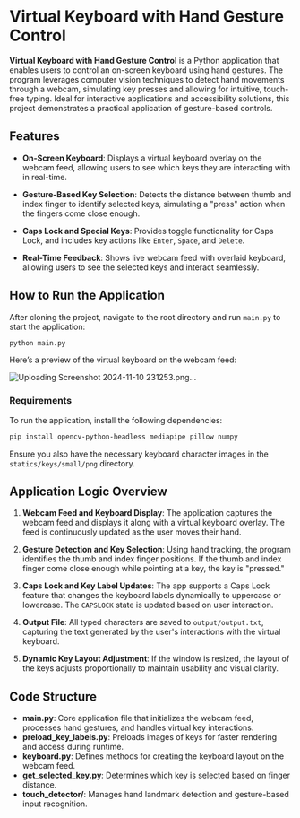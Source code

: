 # Virtual Keyboard with Hand Gesture Control

**Virtual Keyboard with Hand Gesture Control** is a Python application that enables users to control an on-screen keyboard using hand gestures. The program leverages computer vision techniques to detect hand movements through a webcam, simulating key presses and allowing for intuitive, touch-free typing. Ideal for interactive applications and accessibility solutions, this project demonstrates a practical application of gesture-based controls.

## Features

- **On-Screen Keyboard**: Displays a virtual keyboard overlay on the webcam feed, allowing users to see which keys they are interacting with in real-time.

- **Gesture-Based Key Selection**: Detects the distance between thumb and index finger to identify selected keys, simulating a "press" action when the fingers come close enough.

- **Caps Lock and Special Keys**: Provides toggle functionality for Caps Lock, and includes key actions like `Enter`, `Space`, and `Delete`.

- **Real-Time Feedback**: Shows live webcam feed with overlaid keyboard, allowing users to see the selected keys and interact seamlessly.

## How to Run the Application

After cloning the project, navigate to the root directory and run `main.py` to start the application:

```bash
python main.py
```
Here’s a preview of the virtual keyboard on the webcam feed:

![Uploading Screenshot 2024-11-10 231253.png…]()


### Requirements

To run the application, install the following dependencies:

```bash
pip install opencv-python-headless mediapipe pillow numpy
```
Ensure you also have the necessary keyboard character images in the `statics/keys/small/png` directory.

## Application Logic Overview

1. **Webcam Feed and Keyboard Display**: 
   The application captures the webcam feed and displays it along with a virtual keyboard overlay. The feed is continuously updated as the user moves their hand.

2. **Gesture Detection and Key Selection**: 
   Using hand tracking, the program identifies the thumb and index finger positions. If the thumb and index finger come close enough while pointing at a key, the key is "pressed."

3. **Caps Lock and Key Label Updates**:
   The app supports a Caps Lock feature that changes the keyboard labels dynamically to uppercase or lowercase. The `CAPSLOCK` state is updated based on user interaction.

4. **Output File**:
   All typed characters are saved to `output/output.txt`, capturing the text generated by the user's interactions with the virtual keyboard.

5. **Dynamic Key Layout Adjustment**:
   If the window is resized, the layout of the keys adjusts proportionally to maintain usability and visual clarity.

## Code Structure

- **main.py**: Core application file that initializes the webcam feed, processes hand gestures, and handles virtual key interactions.
- **preload_key_labels.py**: Preloads images of keys for faster rendering and access during runtime.
- **keyboard.py**: Defines methods for creating the keyboard layout on the webcam feed.
- **get_selected_key.py**: Determines which key is selected based on finger distance.
- **touch_detector/**: Manages hand landmark detection and gesture-based input recognition.
